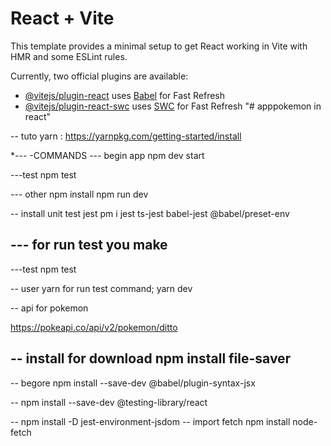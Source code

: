 # React + Vite

This template provides a minimal setup to get React working in Vite with HMR and some ESLint rules.

Currently, two official plugins are available:

- [@vitejs/plugin-react](https://github.com/vitejs/vite-plugin-react/blob/main/packages/plugin-react/README.md) uses [Babel](https://babeljs.io/) for Fast Refresh
- [@vitejs/plugin-react-swc](https://github.com/vitejs/vite-plugin-react-swc) uses [SWC](https://swc.rs/) for Fast Refresh
"# apppokemon in react" 

 -- tuto yarn : 
 https://yarnpkg.com/getting-started/install
 
 *--- -COMMANDS
 --- begin app 
 npm dev start  
 
 ---test
 npm test
 
 --- other
npm install
npm run dev
 
 
 
 -- install unit test jest
 pm i jest ts-jest babel-jest @babel/preset-env
 
 --- for run test you make
 -- 
  ---test
 npm test
 
 -- user yarn for run test command;
 yarn dev
 
 -- api for pokemon
 
 https://pokeapi.co/api/v2/pokemon/ditto
 
 -- install for download
 npm install file-saver
--

  -- begore
  npm install --save-dev @babel/plugin-syntax-jsx
  
  --
  npm install --save-dev @testing-library/react
  
  -- 
  npm install -D jest-environment-jsdom
  -- import fetch
  npm install node-fetch